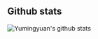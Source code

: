 ## Github stats

![Yumingyuan's github stats](https://github-readme-stats.vercel.app/api?username=Yumingyuan&count_private=true&show_icons=true&theme=vue)

